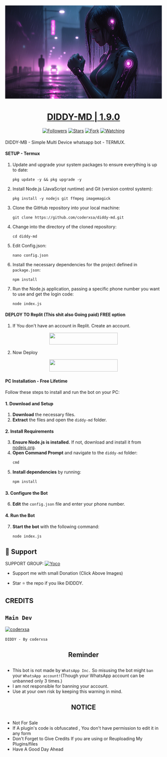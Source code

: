 <p align="center">  
  <a href="https://www.youtube.com/@coderxsa">
    <img alt="diddy" height="300" src="https://raw.githubusercontent.com/coderxsa/BOT-ASSETS/refs/heads/main/NEBULA-BOT/pic/bot_image.jpg">
    <h1 align="center">DIDDY-MD | 1.9.0</h1>
  </a>
</p>
<p align="center">
<p/>
<p align="center">
<a href="https://github.com/coderxsa?tab=followers"><img title="Followers" src="https://img.shields.io/github/followers/coderxsa?label=Followers&style=social"></a>
<a href="https://github.com/coderxsa/nebula/stargazers/"><img title="Stars" src="https://img.shields.io/github/stars/coderxsa/nebula?&style=social"></a>
<a href="https://github.com/coderxsa/nebula/network/members"><img title="Fork" src="https://img.shields.io/github/forks/coderxsa/nebula?style=social"></a>
<a href="https://github.com/coderxsa/nebula/watchers"><img title="Watching" src="https://img.shields.io/github/watchers/coderxsa/nebula?label=Watching&style=social"></a>
</p>

####  
DIDDY-MB - Simple Multi Device whatsapp bot - TERMUX.

#### SETUP - Termux

1. Update and upgrade your system packages to ensure everything is up to date:
    ```
    pkg update -y && pkg upgrade -y
    ```

2. Install Node.js (JavaScript runtime) and Git (version control system):
    ```
    pkg install -y nodejs git ffmpeg imagemagick
    ```

3. Clone the GitHub repository into your local machine:
    ```
    git clone https://github.com/coderxsa/diddy-md.git
    ```

4. Change into the directory of the cloned repository:
    ```
    cd diddy-md
    ```
5. Edit Config.json:
    ```
    nano config.json
    ```

5. Install the necessary dependencies for the project defined in `package.json`:
    ```
    npm install
    ```

6. Run the Node.js application, passing a specific phone number you want to use and get the login code:
    ```
    node index.js
    ```

#### DEPLOY TO Replit (This shit also Going paid) FREE option

1. If You don't have an account in Replit. Create an account.
    <br>
<p align="center"><a href="https://replit.com/signup"> <img src="https://img.shields.io/badge/replit%20Account-blue?style=for-the-badge&logo=replit" width="220" height="38.45"/></a></p>

2. Now Deploy
    <br>
<p align="center"><a href="https://repl.it/github/coderxsa/diddy-md.git"> <img src="https://img.shields.io/badge/replit%20Deploy-blue?style=for-the-badge&logo=replit" width="220" height="38.45"/></a></p>


 
#### PC Installation - Free Lifetime  

Follow these steps to install and run the bot on your PC:  

#### 1. Download and Setup  
1. **Download** the necessary files.  
2. **Extract** the files and open the `diddy-md` folder.  

#### 2. Install Requirements  

3. **Ensure Node.js is installed.** If not, download and install it from [nodejs.org](https://nodejs.org/).  
4. **Open Command Prompt** and navigate to the `diddy-md` folder:  
   ```sh
   cmd
   ```  
5. **Install dependencies** by running:  
   ```sh
   npm install
   ```  

#### 3. Configure the Bot  
6. **Edit** the `config.json` file and enter your phone number.  

#### 4. Run the Bot  
7. **Start the bot** with the following command:  
   ```sh
   node index.js
   ```  


## 🤩 Support

SUPPORT GROUP: <a href="https://pay.yoco.com/ShopZa"><img alt="Yoco" src="https://a.storyblok.com/f/111633/600x120/efd2e37265/payment-strip.svg"/></a>
- Support me with small Donation (Click Above Images)

- Star ⭐ the repo if you like DIDDDY.

## CREDITS 

## `Main Dev` 
<a href="https://github.com/coderxsa"><img src="https://avatars.githubusercontent.com/u/149763717?v=4" width="250" height="250" alt="coderxsa"/></a>
  
`DIDDY - By coderxsa`



<h2 align="center">  Reminder
</h2>
   
## 
- This bot is not made by `WhatsApp Inc.` So misusing the bot might `ban` your `WhatsApp account!`(Though your WhatsApp account can be unbanned only 3 times.)
- I am not responsible for banning your account.
- Use at your own risk by keeping this warning in mind.

<h2 align="center">  NOTICE
</h2>

## 
- Not For Sale
- If A plugin's code is obfuscated , You don't have permission to edit it in any form 
- Don't Forget to Give Credits If you are using or Reuploading My Plugins/files
- Have A Good Day Ahead
